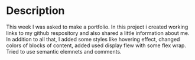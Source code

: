 
<h1> Description</h1>
<p> This week I was asked to make a portfolio. In this project i created working links to my github respository and also shared a little information about me. In addition to all that, I added some styles like hovering effect, changed colors of blocks of content, added used display flew with some flex wrap. Tried to use semantic elemnets and comments.
 